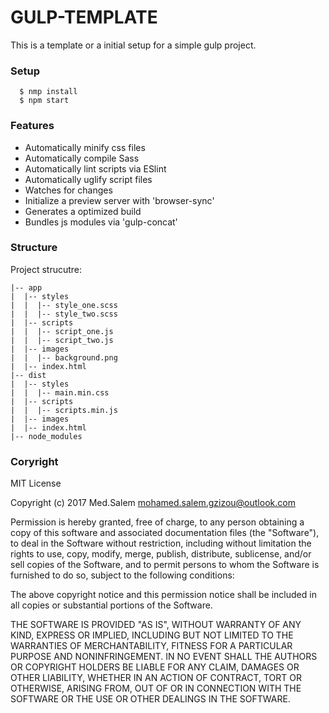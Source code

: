 # GULP-TEMPLATE
This is a template or a initial setup for a simple gulp project.

### Setup

```
  $ nmp install
  $ npm start
```

### Features

- Automatically minify css files
- Automatically compile Sass
- Automatically lint scripts via ESlint
- Automatically uglify script files
- Watches for changes
- Initialize a preview server with 'browser-sync'
- Generates a optimized build
- Bundles js modules via 'gulp-concat'

### Structure

Project strucutre:

```
|-- app
|  |-- styles
|  |  |-- style_one.scss
|  |  |-- style_two.scss
|  |-- scripts
|  |  |-- script_one.js
|  |  |-- script_two.js
|  |-- images
|  |  |-- background.png
|  |-- index.html
|-- dist
|  |-- styles
|  |  |-- main.min.css
|  |-- scripts
|  |  |-- scripts.min.js
|  |-- images
|  |-- index.html
|-- node_modules
```

### Coryright

MIT License

Copyright (c) 2017 Med.Salem <mohamed.salem.gzizou@outlook.com>

Permission is hereby granted, free of charge, to any person obtaining a copy
of this software and associated documentation files (the "Software"), to deal
in the Software without restriction, including without limitation the rights
to use, copy, modify, merge, publish, distribute, sublicense, and/or sell
copies of the Software, and to permit persons to whom the Software is
furnished to do so, subject to the following conditions:

The above copyright notice and this permission notice shall be included in all
copies or substantial portions of the Software.

THE SOFTWARE IS PROVIDED "AS IS", WITHOUT WARRANTY OF ANY KIND, EXPRESS OR
IMPLIED, INCLUDING BUT NOT LIMITED TO THE WARRANTIES OF MERCHANTABILITY,
FITNESS FOR A PARTICULAR PURPOSE AND NONINFRINGEMENT. IN NO EVENT SHALL THE
AUTHORS OR COPYRIGHT HOLDERS BE LIABLE FOR ANY CLAIM, DAMAGES OR OTHER
LIABILITY, WHETHER IN AN ACTION OF CONTRACT, TORT OR OTHERWISE, ARISING FROM,
OUT OF OR IN CONNECTION WITH THE SOFTWARE OR THE USE OR OTHER DEALINGS IN THE
SOFTWARE.
